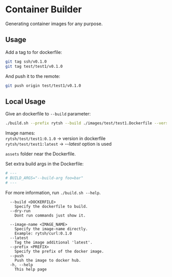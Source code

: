 # Container Builder

Generating container images for any purpose.

## Usage

Add a tag to for dockerfile:

```sh
git tag ssh/v0.1.0
git tag test/test1/v0.1.0
```

And push it to the remote:

```sh
git push origin test/test1/v0.1.0
```

## Local Usage

Give an dockerfile to `--build` parameter:

```sh
./build.sh --prefix rytsh --build ./images/test/test1.Dockerfile --version v0.1.0 --latest --push
```

Image names:  
  `rytsh/test/test1:0.1.0` -> version in dockerfile  
  `rytsh/test/test1:latest` -> _--latest_ option is used

`assets` folder near the Dockerfile.

Set extra build args in the Dockerfile:

```dockerfile
# ---
# BUILD_ARGS="--build-arg foo=bar"
# ---
```

For more information, run `./build.sh --help`.

```text
  --build <DOCKERFILE>
    Specify the dockerfile to build.
  --dry-run
    Dont run commands just show it.

  --image-name <IMAGE_NAME>
    Specify the image-name directly.
    Example: rytsh/curl:0.1.0
  --latest
    Tag the image additional 'latest'.
  --prefix <PREFIX>
    Specify the prefix of the docker image.
  --push
    Push the image to docker hub.
  -h, --help
    This help page
```
